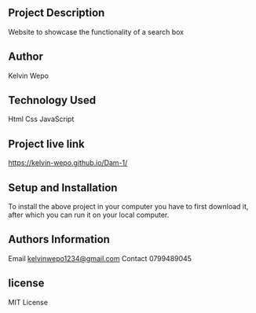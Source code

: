 ## Project Description
Website to showcase the functionality of a search box

## Author
Kelvin Wepo

## Technology Used
Html
Css
JavaScript

## Project live link
https://kelvin-wepo.github.io/Dam-1/

## Setup and Installation

To install the above project in your computer you have to first download it, after which you can run it on your local computer.

## Authors Information
Email kelvinwepo1234@gmail.com Contact 0799489045

## license
 MIT License
